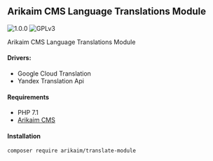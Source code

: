 ## Arikaim CMS Language Translations Module
![1.0.0](https://img.shields.io/github/release/arikaim/translate-module.svg)
![GPLv3](https://img.shields.io/badge/License-GPLv3-blue.svg)


Arikaim CMS Language Translations Module


#### Drivers: 
  - Google Cloud Translation
  - Yandex Translation Api
 
#### Requirements 
  * PHP 7.1
  * [Arikaim CMS](https://github.com/arikaim/arikaim)



#### Installation

```sh
composer require arikaim/translate-module
```